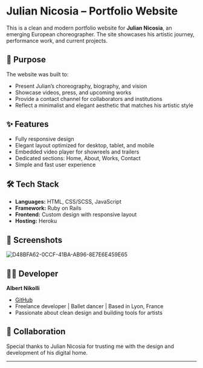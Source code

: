 # Julian Nicosia – Portfolio Website

This is a clean and modern portfolio website for **Julian Nicosia**, an emerging European choreographer. The site showcases his artistic journey, performance work, and current projects.

## 🎯 Purpose

The website was built to:

- Present Julian’s choreography, biography, and vision
- Showcase videos, press, and upcoming works
- Provide a contact channel for collaborators and institutions
- Reflect a minimalist and elegant aesthetic that matches his artistic style

## ✨ Features

- Fully responsive design
- Elegant layout optimized for desktop, tablet, and mobile
- Embedded video player for showreels and trailers
- Dedicated sections: Home, About, Works, Contact
- Simple and fast user experience

## 🛠 Tech Stack

- **Languages:** HTML, CSS/SCSS, JavaScript
- **Framework:** Ruby on Rails
- **Frontend:** Custom design with responsive layout
- **Hosting:** Heroku

## 📸 Screenshots

![D48BFA62-0CCF-41BA-AB96-8E7E6E459E65](https://github.com/user-attachments/assets/32ffb9aa-4609-4145-9da3-92af918fbfc9)


## 🧑‍💻 Developer

**Albert Nikolli**  
- [GitHub](https://github.com/AlbertShqipe)  
- Freelance developer | Ballet dancer | Based in Lyon, France  
- Passionate about clean design and building tools for artists

## 🤝 Collaboration

Special thanks to Julian Nicosia for trusting me with the design and development of his digital home.

---
